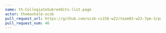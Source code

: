 ```yaml
---
name: th-CollegiateSubreddits-list-page
actor: thomashale-ucsb
pull_request_url: https://github.com/ucsb-cs156-w22/team03-w22-7pm-3/pull/46
pull_request_num: 46
---
```


